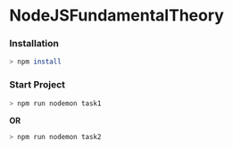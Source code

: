 # NodeJSFundamentalTheory


### Installation

```sh
> npm install
```

### Start Project

```sh
> npm run nodemon task1
```
**OR**

```sh
> npm run nodemon task2
```
